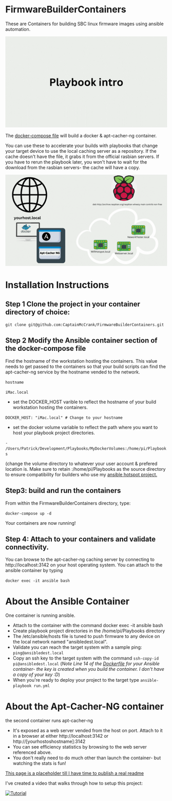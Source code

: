 # FirmwareBuilderContainers
These are Containers for building SBC linux firmware images using ansible automation.  

![Building Firmware With](Documentation/BuildingProjectsViaAnsible.gif)

The [docker-compose file](docker-compose.yml) will build a docker & apt-cacher-ng container.  

You can use these to accelerate your builds with playbooks that change your target device to use the local caching server as a repository.  If the cache doesn't have the file, it grabs it from the official rasbian servers.  If you have to rerun the playbook later, you won't have to wait for the download from the rasbian servers- the cache will have a copy.  

![Apt-cacher-ng](Documentation/apt_cacher_ng.gif)


# Installation Instructions

## Step 1 Clone the project in your container directory of choice:

`git clone git@github.com:CaptainMcCrank/FirmwareBuilderContainers.git`

## Step 2 Modify the Ansible container section of the docker-compose file

Find the hostname of the workstation hosting the containers.  This value needs to get passed to the containers so that your build scripts can find the apt-cacher-ng service by the hostname vended to the network.  

`hostname`

`iMac.local`


* set the DOCKER_HOST varible to reflect the hostname of your build workstation hosting the containers.


`DOCKER_HOST: "iMac.local" # Change to your hostname`

* set the docker volume variable to reflect the path where you want to host your playbook project directories.
  
`- /Users/Patrick/Development/Playbooks/MyDockerVolumes:/home/pi/Playbooks` 

(change the volume directory to whatever your user account & prefered location is.  Make sure to retain :/home/pi/Playbooks as the source directory to ensure compatibility for builders who use my [ansible hotspot project.](https://github.com/CaptainMcCrank/BuilderHotspot) 

## Step3: build and run the containers

From within the FirmwareBuilderContainers directory, type:

`docker-compose up -d`

Your containers are now running!  

## Step 4: Attach to your containers and validate connectivity.  

You can browse to the apt-cacher-ng caching server by connecting to http://localhost:3142 on your host operating system.
You can attach to the ansible container by typing 


`docker exec -it ansible bash` 


# About the Ansible Container
One container is running ansible.  
* Attach to the container with the command docker exec -it ansible bash
* Create playbook project directories in the /home/pi/Playbooks directory
* The /etc/ansible/hosts file is tuned to push firmware to any device on the local network named "ansibledest.local".
* Validate you can reach the target system with a sample ping: `ping@ansibledest.local`
* Copy an ssh key to the target system with the command `ssh-copy-id pi@ansibledest.local` (*Note Line 14 of the [Dockerfile](ansible/Dockerfile) for your Ansible container- the key is created when you build the container.  I don't have a copy of your key :D*)
* When you're ready to deploy your project to the target type `ansible-playbook run.yml`



# About the Apt-Cacher-NG container
the second container runs apt-cacher-ng 
* It's exposed as a web server vended from the host on port.  Attach to it in a browser at either http://localhost:3142 or http://[yourhostoshostname]:3142
* You can see efficiency statistics by browsing to the web server referenced above.
* You don't really need to do much other than launch the container- but watching the stats is fun!

[This page is a placeholder till I have time to publish a real readme](https://patrickmccanna.net/container-based-builds-of-raspberry-pi-using-ansible/)

I've created a video that walks through how to setup this project:

[![Tutorial](https://vumbnail.com/873530184_medium.jpg)](https://player.vimeo.com/video/873530184?badge=0&amp;autopause=0&amp;quality_selector=1&amp;progress_bar=1&amp;player_id=0&amp;app_id=58479" "Tutorial")




